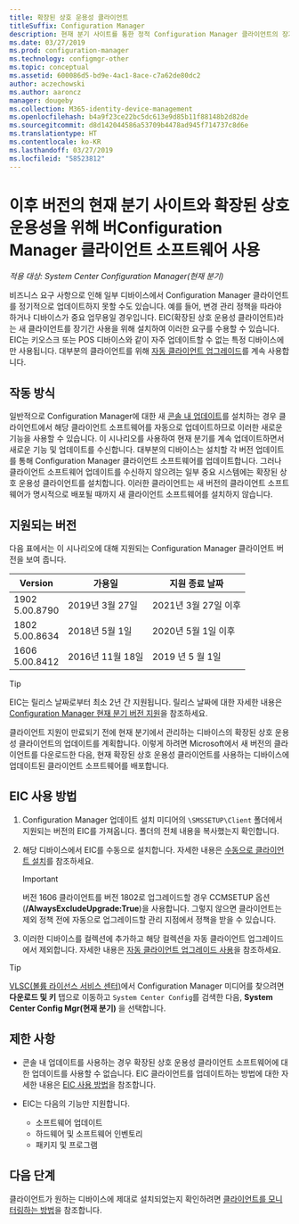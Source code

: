 ```yaml
---
title: 확장된 상호 운용성 클라이언트
titleSuffix: Configuration Manager
description: 현재 분기 사이트를 통한 정적 Configuration Manager 클라이언트의 장기 지원을 위해 확장된 상호 운용성 클라이언트를 사용하는 방법에 대해 알아봅니다.
ms.date: 03/27/2019
ms.prod: configuration-manager
ms.technology: configmgr-other
ms.topic: conceptual
ms.assetid: 600086d5-bd9e-4ac1-8ace-c7a62de80dc2
author: aczechowski
ms.author: aaroncz
manager: dougeby
ms.collection: M365-identity-device-management
ms.openlocfilehash: b4a9f23ce22bc5dc613e9d85b11f88148b2d82de
ms.sourcegitcommit: d8d142044586a53709b4478ad945f714737c8d6e
ms.translationtype: HT
ms.contentlocale: ko-KR
ms.lasthandoff: 03/27/2019
ms.locfileid: "58523812"
---
```

# <a name="use-the-configuration-manager-client-software-for-extended-interoperability-with-future-versions-of-a-current-branch-site"></a>이후 버전의 현재 분기 사이트와 확장된 상호 운용성을 위해 버Configuration Manager 클라이언트 소프트웨어 사용

*적용 대상: System Center Configuration Manager(현재 분기)*  

비즈니스 요구 사항으로 인해 일부 디바이스에서 Configuration Manager 클라이언트를 정기적으로 업데이트하지 못할 수도 있습니다. 예를 들어, 변경 관리 정책을 따라야 하거나 디바이스가 중요 업무용일 경우입니다. EIC(확장된 상호 운용성 클라이언트)라는 새 클라이언트를 장기간 사용을 위해 설치하여 이러한 요구를 수용할 수 있습니다. EIC는 키오스크 또는 POS 디바이스와 같이 자주 업데이트할 수 없는 특정 디바이스에만 사용됩니다. 대부분의 클라이언트를 위해 [자동 클라이언트 업그레이드](/sccm/core/clients/manage/upgrade/upgrade-clients-for-windows-computers#use-automatic-client-upgrade)를 계속 사용합니다. 



## <a name="how-it-works"></a>작동 방식

일반적으로 Configuration Manager에 대한 새 [콘솔 내 업데이트](/sccm/core/servers/manage/install-in-console-updates)를 설치하는 경우 클라이언트에서 해당 클라이언트 소프트웨어를 자동으로 업데이트하므로 이러한 새로운 기능을 사용할 수 있습니다. 이 시나리오를 사용하여 현재 분기를 계속 업데이트하면서 새로운 기능 및 업데이트를 수신합니다. 대부분의 디바이스는 설치할 각 버전 업데이트를 통해 Configuration Manager 클라이언트 소프트웨어를 업데이트합니다. 그러나 클라이언트 소프트웨어 업데이트를 수신하지 않으려는 일부 중요 시스템에는 확장된 상호 운용성 클라이언트를 설치합니다. 이러한 클라이언트는 새 버전의 클라이언트 소프트웨어가 명시적으로 배포될 때까지 새 클라이언트 소프트웨어를 설치하지 않습니다.



## <a name="supported-versions"></a>지원되는 버전

다음 표에서는 이 시나리오에 대해 지원되는 Configuration Manager 클라이언트 버전을 보여 줍니다.

| Version  | 가용일  | 지원 종료 날짜  |
|---------|---------|---------|
|1902<br/>5.00.8790     | 2019년 3월 27일        | 2021년 3월 27일 이후        |
|1802<br/>5.00.8634     | 2018년 5월 1일        | 2020년 5월 1일 이후        |
|1606<br/>5.00.8412     | 2016년 11월 18일        | 2019 년 5 월 1일        |

> [!TIP]  
> EIC는 릴리스 날짜로부터 최소 2년 간 지원됩니다. 릴리스 날짜에 대한 자세한 내용은 [Configuration Manager 현재 분기 버전 지원](/sccm/core/servers/manage/current-branch-versions-supported)을 참조하세요.  

클라이언트 지원이 만료되기 전에 현재 분기에서 관리하는 디바이스의 확장된 상호 운용성 클라이언트의 업데이트를 계획합니다. 이렇게 하려면 Microsoft에서 새 버전의 클라이언트를 다운로드한 다음, 현재 확장된 상호 운용성 클라이언트를 사용하는 디바이스에 업데이트된 클라이언트 소프트웨어를 배포합니다.



## <a name="how-to-use-the-eic"></a>EIC 사용 방법

1. Configuration Manager 업데이트 설치 미디어의 `\SMSSETUP\Client` 폴더에서 지원되는 버전의 EIC를 가져옵니다. 폴더의 전체 내용을 복사했는지 확인합니다.  

2. 해당 디바이스에서 EIC를 수동으로 설치합니다. 자세한 내용은 [수동으로 클라이언트 설치](/sccm/core/clients/deploy/deploy-clients-to-windows-computers#BKMK_Manual)를 참조하세요.  

    > [!Important]  
    > 버전 1606 클라이언트를 버전 1802로 업그레이드할 경우 CCMSETUP 옵션(**/AlwaysExcludeUpgrade:True**)을 사용합니다. 그렇지 않으면 클라이언트는 제외 정책 전에 자동으로 업그레이드할 관리 지점에서 정책을 받을 수 있습니다.  

3. 이러한 디바이스를 컬렉션에 추가하고 해당 컬렉션을 자동 클라이언트 업그레이드에서 제외합니다. 자세한 내용은 [자동 클라이언트 업그레이드 사용](/sccm/core/clients/manage/upgrade/upgrade-clients-for-windows-computers#use-automatic-client-upgrade)을 참조하세요.  

> [!TIP]  
> [VLSC(볼륨 라이선스 서비스 센터)](https://www.microsoft.com/Licensing/servicecenter/Downloads/DownloadsAndKeys.aspx)에서 Configuration Manager 미디어를 찾으려면 **다운로드 및 키** 탭으로 이동하고 `System Center Config`를 검색한 다음, **System Center Config Mgr(현재 분기)** 을 선택합니다.



## <a name="limitations"></a>제한 사항

- 콘솔 내 업데이트를 사용하는 경우 확장된 상호 운용성 클라이언트 소프트웨어에 대한 업데이트를 사용할 수 없습니다. EIC 클라이언트를 업데이트하는 방법에 대한 자세한 내용은 [EIC 사용 방법](#how-to-use-the-eic)을 참조합니다.  

- EIC는 다음의 기능만 지원합니다.  

    - 소프트웨어 업데이트  
    - 하드웨어 및 소프트웨어 인벤토리
    - 패키지 및 프로그램



## <a name="next-steps"></a>다음 단계

클라이언트가 원하는 디바이스에 제대로 설치되었는지 확인하려면 [클라이언트를 모니터링하는 방법](/sccm/core/clients/manage/monitor-clients)을 참조합니다.
